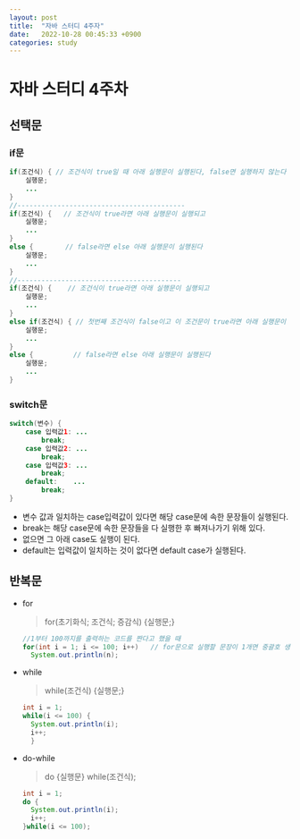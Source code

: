 ```yaml
---
layout: post
title:  "자바 스터디 4주자"
date:   2022-10-28 00:45:33 +0900
categories: study
---
```


# 자바 스터디 4주차

## 선택문

### if문

```java
if(조건식) { // 조건식이 true일 때 아래 실행문이 실행된다, false면 실행하지 않는다
    실행문;
    ...
}
//------------------------------------------
if(조건식) {   // 조건식이 true라면 아래 실행문이 실행되고
    실행문;
    ...
}
else {        // false라면 else 아래 실행문이 실행된다
    실행문;
    ...
}
//-----------------------------------------
if(조건식) {    // 조건식이 true라면 아래 실행문이 실행되고
    실행문;
    ...
}
else if(조건식) { // 첫번째 조건식이 false이고 이 조건문이 true라면 아래 실행문이 실행되고
    실행문;
    ...
}
else {          // false라면 else 아래 실행문이 실행된다
    실행문;
    ...
}
```
### switch문

```java
switch(변수) {
    case 입력값1: ...
        break;
    case 입력값2: ...
        break;
    case 입력값3: ...
        break;
    default:    ...
        break;
}
```
* 변수 값과 일치하는 case입력값이 있다면 해당 case문에 속한 문장들이 실행된다. 
* break는 해당 case문에 속한 문장들을 다 실행한 후 빠져나가기 위해 있다. 
* 없으면 그 아래 case도 실행이 된다. 
* default는 입력값이 일치하는 것이 없다면 default case가 실행된다.

## 반복문
* for
  > for(초기화식; 조건식; 증감식) {실행문;}   

  ```java
  //1부터 100까지를 출력하는 코드를 짠다고 했을 때
  for(int i = 1; i <= 100; i++)   // for문으로 실행할 문장이 1개면 중괄호 생략 가능
    System.out.println(n);
  ```
* while
  > while(조건식) {실행문;}   

  ```java
  int i = 1;
  while(i <= 100) {
    System.out.println(i);
    i++;
    }
  ```
* do-while
  > do {실행문} while(조건식);   
  
  ```java
  int i = 1;
  do {
    System.out.println(i);
    i++;
  }while(i <= 100);
  ```